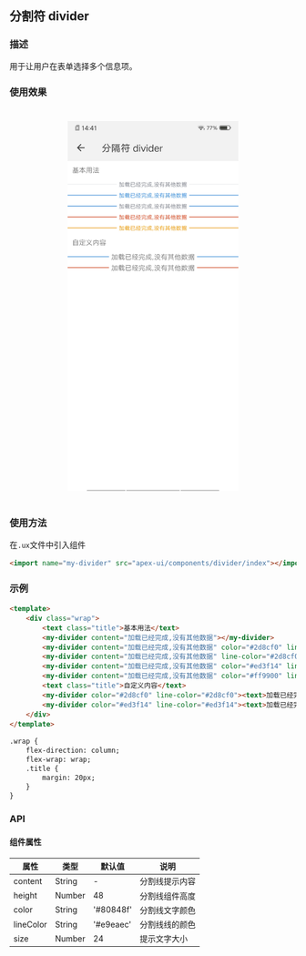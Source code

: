 ## 分割符 divider

### 描述

用于让用户在表单选择多个信息项。

### 使用效果

<div style="text-align: center;margin: 40px;"><img src="../assets/devider.jpg" style="width:300px" /></div>

### 使用方法

在`.ux`文件中引入组件

```html
<import name="my-divider" src="apex-ui/components/divider/index"></import>
```

### 示例

```html
<template>
    <div class="wrap">
        <text class="title">基本用法</text>
        <my-divider content="加载已经完成,没有其他数据"></my-divider>
        <my-divider content="加载已经完成,没有其他数据" color="#2d8cf0" line-color="#2d8cf0"></my-divider>
        <my-divider content="加载已经完成,没有其他数据" line-color="#2d8cf0"></my-divider>
        <my-divider content="加载已经完成,没有其他数据" color="#ed3f14" line-color="#ed3f14"></my-divider>
        <my-divider content="加载已经完成,没有其他数据" color="#ff9900" line-color="#ff9900"></my-divider>
        <text class="title">自定义内容</text>
        <my-divider color="#2d8cf0" line-color="#2d8cf0"><text>加载已经完成,没有其他数据</text></my-divider>
        <my-divider color="#ed3f14" line-color="#ed3f14"><text>加载已经完成,没有其他数据</text></my-divider>
    </div>
</template>
```

```less
.wrap {
    flex-direction: column;
    flex-wrap: wrap;
    .title {
        margin: 20px;
    }
}
```

### API

#### 组件属性

| 属性      | 类型   | 默认值    | 说明           |
| --------- | ------ | --------- | -------------- |
| content   | String | -         | 分割线提示内容 |
| height    | Number | 48        | 分割线组件高度 |
| color     | String | '#80848f' | 分割线文字颜色 |
| lineColor | String | '#e9eaec' | 分割线线的颜色 |
| size      | Number | 24        | 提示文字大小   |
